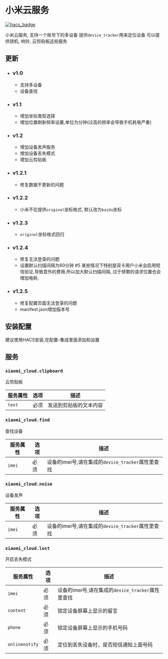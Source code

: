 <!--
 * @Author        : fineemb
 * @Github        : https://github.com/fineemb
 * @Description   : 
 * @Date          : 2020-08-26 16:20:12
 * @LastEditors   : fineemb
 * @LastEditTime  : 2021-03-06 11:01:18
-->

# 小米云服务

[![hacs_badge](https://img.shields.io/badge/HACS-Default-orange.svg)](https://github.com/hacs/integration)

小米云服务, 支持一个账号下的多设备
提供`device_tracker`用来定位设备
可以提供锁机, 响铃, 云剪贴板这些服务

## 更新

+ ### v1.0
  + 支持多设备
  + 设备查找
+ ### v1.1
  + 增加坐标类型选择
  + 增加位置刷新频率设置,单位为分钟(过高的频率会导致手机耗电严重)

+ ### v1.2
  + 增加设备发声服务
  + 增加设备丢失模式
  + 增加云剪贴板
  
+ ### v1.2.1
  + 修复数据不更新的问题

+ ### v1.2.2
  + 小米不在提供`original`坐标格式, 默认改为`baidu`坐标
  
+ ### v1.2.3
  + `original`坐标格式回归

+ ### v1.2.4
  + 修复无法登录的问题
  + 设置默认扫描间隔为60分钟 #5
    某些情况下特别是双卡用户小米会启用短信验证,导致意外的费用.所以加大默认扫描间隔, 过于频繁的请求位置也会增加电耗.
+ ### v1.2.5
  + 修复配置页面无法登录的问题
  + manifest.json增加版本号

## 安装配置

建议使用HACS安装,在配置-集成里面添加和设置

## 服务

### `xiaomi_cloud.clipboard`
云剪贴板

| 服务属性 | 选项 | 描述|
|---------|------|----|
|`text`   | 必须 | 发送到剪贴板的文本内容|

### `xiaomi_cloud.find`
查找设备

| 服务属性 | 选项 | 描述|
|---------|------|----|
|`imei`   | 必须 | 设备的imei号,请在集成的`device_tracker`属性里查找|

### `xiaomi_cloud.noise`
设备发声

| 服务属性 | 选项 | 描述|
|---------|------|----|
|`imei`   | 必须 | 设备的imei号,请在集成的`device_tracker`属性里查找|

### `xiaomi_cloud.lost`
开启丢失模式

| 服务属性 | 选项 | 描述|
|---------|------|----|
|`imei`   | 必须 | 设备的imei号,请在集成的`device_tracker`属性里查找|
|`content`   | 必须 | 锁定设备屏幕上显示的留言|
|`phone`   | 必须 | 锁定设备屏幕上显示的手机号码|
|`onlinenotify`   | 必须 | 定位到丢失设备时，是否短信通知上面号码|

